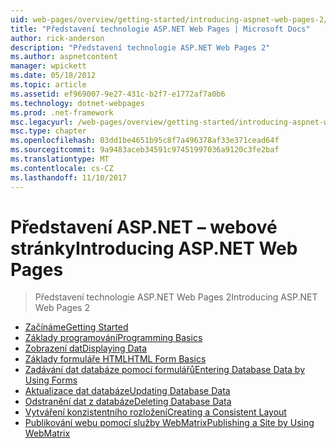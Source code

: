 ```yaml
---
uid: web-pages/overview/getting-started/introducing-aspnet-web-pages-2/index
title: "Představení technologie ASP.NET Web Pages | Microsoft Docs"
author: rick-anderson
description: "Představení technologie ASP.NET Web Pages 2"
ms.author: aspnetcontent
manager: wpickett
ms.date: 05/18/2012
ms.topic: article
ms.assetid: ef969007-9e27-431c-b2f7-e1772af7a0b6
ms.technology: dotnet-webpages
ms.prod: .net-framework
msc.legacyurl: /web-pages/overview/getting-started/introducing-aspnet-web-pages-2
msc.type: chapter
ms.openlocfilehash: 03dd1be4651b95c8f7a496378af33e371cead64f
ms.sourcegitcommit: 9a9483aceb34591c97451997036a9120c3fe2baf
ms.translationtype: MT
ms.contentlocale: cs-CZ
ms.lasthandoff: 11/10/2017
---
```

<a name="introducing-aspnet-web-pages"></a><span data-ttu-id="c8278-103">Představení ASP.NET – webové stránky</span><span class="sxs-lookup"><span data-stu-id="c8278-103">Introducing ASP.NET Web Pages</span></span>
====================
> <span data-ttu-id="c8278-104">Představení technologie ASP.NET Web Pages 2</span><span class="sxs-lookup"><span data-stu-id="c8278-104">Introducing ASP.NET Web Pages 2</span></span>


- [<span data-ttu-id="c8278-105">Začínáme</span><span class="sxs-lookup"><span data-stu-id="c8278-105">Getting Started</span></span>](getting-started.md)
- [<span data-ttu-id="c8278-106">Základy programování</span><span class="sxs-lookup"><span data-stu-id="c8278-106">Programming Basics</span></span>](intro-to-web-pages-programming.md)
- [<span data-ttu-id="c8278-107">Zobrazení dat</span><span class="sxs-lookup"><span data-stu-id="c8278-107">Displaying Data</span></span>](displaying-data.md)
- [<span data-ttu-id="c8278-108">Základy formuláře HTML</span><span class="sxs-lookup"><span data-stu-id="c8278-108">HTML Form Basics</span></span>](form-basics.md)
- [<span data-ttu-id="c8278-109">Zadávání dat databáze pomocí formulářů</span><span class="sxs-lookup"><span data-stu-id="c8278-109">Entering Database Data by Using Forms</span></span>](entering-data.md)
- [<span data-ttu-id="c8278-110">Aktualizace dat databáze</span><span class="sxs-lookup"><span data-stu-id="c8278-110">Updating Database Data</span></span>](updating-data.md)
- [<span data-ttu-id="c8278-111">Odstranění dat z databáze</span><span class="sxs-lookup"><span data-stu-id="c8278-111">Deleting Database Data</span></span>](deleting-data.md)
- [<span data-ttu-id="c8278-112">Vytváření konzistentního rozložení</span><span class="sxs-lookup"><span data-stu-id="c8278-112">Creating a Consistent Layout</span></span>](layouts.md)
- [<span data-ttu-id="c8278-113">Publikování webu pomocí služby WebMatrix</span><span class="sxs-lookup"><span data-stu-id="c8278-113">Publishing a Site by Using WebMatrix</span></span>](publishing.md)
